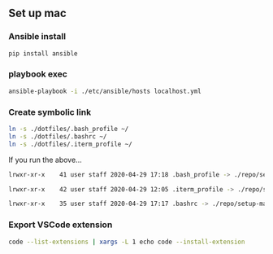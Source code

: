 ## Set up mac

### Ansible install

```bash
pip install ansible
```

### playbook exec
```bash
ansible-playbook -i ./etc/ansible/hosts localhost.yml
```

### Create symbolic link
```bash
ln -s ./dotfiles/.bash_profile ~/
ln -s ./dotfiles/.bashrc ~/
ln -s ./dotfiles/.iterm_profile ~/
```

If you run the above...

```bash
lrwxr-xr-x    41 user staff 2020-04-29 17:18 .bash_profile -> ./repo/setup-mac/dotfiles/.bash_profile

lrwxr-xr-x    42 user staff 2020-04-29 12:05 .iterm_profile -> ./repo/setup-mac/dotfiles/.iterm_profile

lrwxr-xr-x    35 user staff 2020-04-29 17:17 .bashrc -> ./repo/setup-mac/dotfiles/.bashrc
```

### Export VSCode extension

```bash
code --list-extensions | xargs -L 1 echo code --install-extension
```